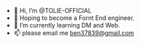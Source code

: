 - 👋 Hi, I’m @TOLIE-OFFICIAL
- 👀 Hoping to become a Fornt End engineer.
- 🌱 I’m currently learning DM and Web.
- 📫 please email me ben37839@gmail.com
<!---- 💞️ I’m looking to collaborate on ...--->
<!---
TOLIE-OFFICIAL/TOLIE-OFFICIAL is a ✨ special ✨ repository because its `README.md` (this file) appears on your GitHub profile.
You can click the Preview link to take a look at your changes.
--->
